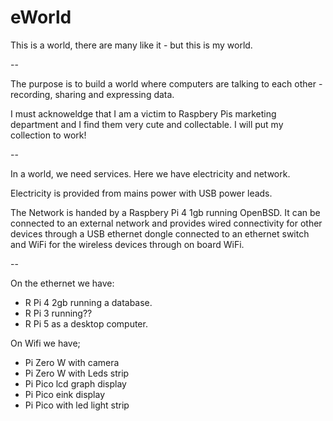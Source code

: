 # eWorld
This is a world, there are many like it - but this is my world.

--

The purpose is to build a world where computers are talking to each other - recording, sharing and expressing data.

I must acknoweldge that I am a victim to Raspbery Pis marketing department and I find them very cute and collectable. I will put my collection to work!

--

In a world, we need services. Here we have electricity and network.

Electricity is provided from mains power with USB power leads.

The Network is handed by a Raspbery Pi 4 1gb running OpenBSD. It can be connected to an external network and provides wired connectivity for other devices through a USB ethernet dongle connected to an ethernet switch and WiFi for the wireless devices through on board WiFi.

--

On the ethernet we have:

- R Pi 4 2gb running a database.
- R Pi 3 running??
- R Pi 5 as a desktop computer.

On Wifi we have;

- Pi Zero W with camera
- Pi Zero W with Leds strip
- Pi Pico lcd graph display
- Pi Pico eink display
- Pi Pico with led light strip
